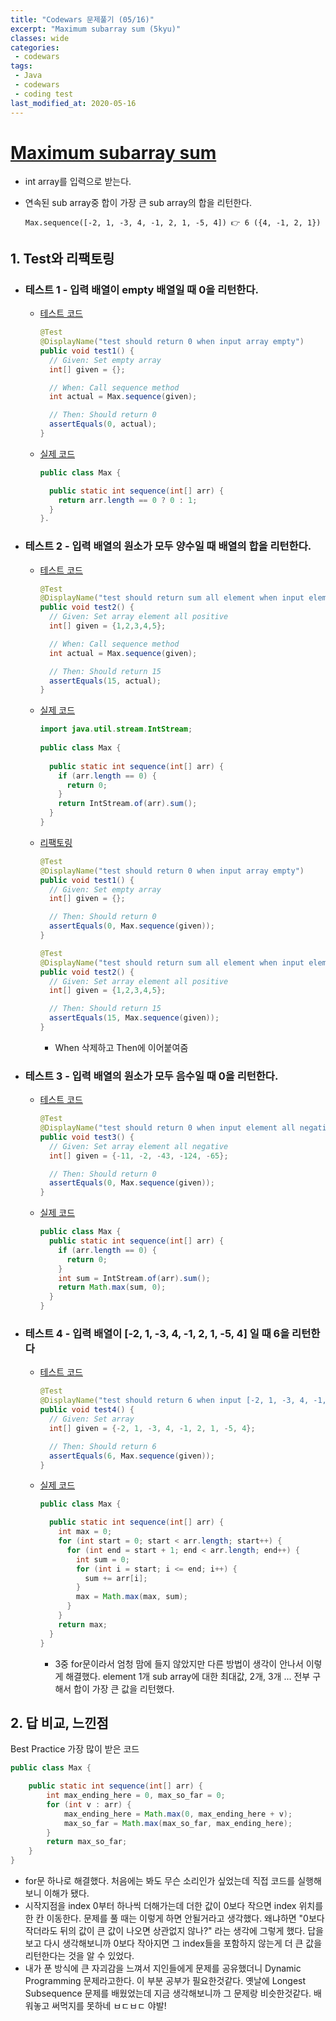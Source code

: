 ```yaml
---
title: "Codewars 문제풀기 (05/16)"
excerpt: "Maximum subarray sum (5kyu)"
classes: wide
categories:
 - codewars
tags:
 - Java
 - codewars
 - coding test
last_modified_at: 2020-05-16
---
```




# [Maximum subarray sum](https://www.codewars.com/kata/54521e9ec8e60bc4de000d6c/train/java)

* int array를 입력으로 받는다.

* 연속된 sub array중 합이 가장 큰 sub array의 합을 리턴한다.

  ``` 
  Max.sequence([-2, 1, -3, 4, -1, 2, 1, -5, 4]) 👉 6 ({4, -1, 2, 1})
  ```

  



## 1. Test와 리팩토링

* ### 테스트 1 - 입력 배열이 empty 배열일 때 0을 리턴한다.

  * [테스트 코드](https://github.com/JinHoooooou/codeWarsChallenge/commit/c49c1e174808f3d165484f9c53c9a3118d74ed81)

    ```java
    @Test
    @DisplayName("test should return 0 when input array empty")
    public void test1() {
      // Given: Set empty array
      int[] given = {};
    
      // When: Call sequence method
      int actual = Max.sequence(given);
    
      // Then: Should return 0
      assertEquals(0, actual);
    }
    ```

    

  * [실제 코드](https://github.com/JinHoooooou/codeWarsChallenge/commit/c2a7f80bf102f2850f41c65b11675bec95c35189)

    ```java
    public class Max {
    
      public static int sequence(int[] arr) {
        return arr.length == 0 ? 0 : 1;
      }
    }.
    ```

* ### 테스트 2 - 입력 배열의 원소가 모두 양수일 때 배열의 합을 리턴한다.

  * [테스트 코드](https://github.com/JinHoooooou/codeWarsChallenge/commit/30d5e126bc113682d3c5cf872bd5d8cbda20cf0c)

    ```java
    @Test
    @DisplayName("test should return sum all element when input element all positive")
    public void test2() {
      // Given: Set array element all positive
      int[] given = {1,2,3,4,5};
    
      // When: Call sequence method
      int actual = Max.sequence(given);
    
      // Then: Should return 15
      assertEquals(15, actual);
    }
    ```
  * [실제 코드](https://github.com/JinHoooooou/codeWarsChallenge/commit/501b3fb150fec9405af54d8a6d45823e3ae95eae)

    ```java
    import java.util.stream.IntStream;
      
    public class Max {
      
      public static int sequence(int[] arr) {
        if (arr.length == 0) {
          return 0;
        }
        return IntStream.of(arr).sum();
      }
    }
    ```

    

  * [리팩토링](https://github.com/JinHoooooou/codeWarsChallenge/commit/add6e0537a01f634bba5c543ef04404f914570e9)

    ```java
    @Test
    @DisplayName("test should return 0 when input array empty") 
    public void test1() {
      // Given: Set empty array
      int[] given = {};
    
      // Then: Should return 0
      assertEquals(0, Max.sequence(given));
    }
    
    @Test
    @DisplayName("test should return sum all element when input element all positive")
    public void test2() {
      // Given: Set array element all positive
      int[] given = {1,2,3,4,5};
    
      // Then: Should return 15
      assertEquals(15, Max.sequence(given));
    }
    ```

    * When 삭제하고 Then에 이어붙여줌

* ### 테스트 3 - 입력 배열의 원소가 모두 음수일 때 0을 리턴한다.

  * [테스트 코드](https://github.com/JinHoooooou/codeWarsChallenge/commit/25aa4333f236ccc040245d8a95bdc59e5b5c72db)

    ```java
    @Test
    @DisplayName("test should return 0 when input element all negative")
    public void test3() {
      // Given: Set array element all negative
      int[] given = {-11, -2, -43, -124, -65};
    
      // Then: Should return 0
      assertEquals(0, Max.sequence(given));
    }
    ```

  * [실제 코드](https://github.com/JinHoooooou/codeWarsChallenge/commit/a3a36b89ef1503d5182fa5fcedc2cad9d5368931)

    ```java
    public class Max {
      public static int sequence(int[] arr) {
        if (arr.length == 0) {
          return 0;
        }
        int sum = IntStream.of(arr).sum();
        return Math.max(sum, 0);
      }
    }
    ```

* ### 테스트 4 - 입력 배열이 [-2, 1, -3, 4, -1, 2, 1, -5, 4] 일 때 6을 리턴한다

  * [테스트 코드](https://github.com/JinHoooooou/codeWarsChallenge/commit/9bdbe8848189573430b8dbaeaf087a7b7e42b023)

    ```java
    @Test
    @DisplayName("test should return 6 when input [-2, 1, -3, 4, -1, 2, 1, -5, 4]")
    public void test4() {
      // Given: Set array
      int[] given = {-2, 1, -3, 4, -1, 2, 1, -5, 4};
    
      // Then: Should return 6
      assertEquals(6, Max.sequence(given));
    }
    ```

  * [실제 코드](https://github.com/JinHoooooou/codeWarsChallenge/commit/bbf477a99be15b4bcaf6d2af7cf3e5da8842e021)

    ```java
    public class Max {
    
      public static int sequence(int[] arr) {
        int max = 0;
        for (int start = 0; start < arr.length; start++) {
          for (int end = start + 1; end < arr.length; end++) {
            int sum = 0;
            for (int i = start; i <= end; i++) {
              sum += arr[i];
            }
            max = Math.max(max, sum);
          }
        }
        return max;
      }
    }
    ```

    * 3중 for문이라서 엄청 맘에 들지 않았지만 다른 방법이 생각이 안나서 이렇게 해결했다. element 1개 sub array에 대한 최대값, 2개, 3개 ... 전부 구해서 합이 가장 큰 값을 리턴했다.



## 2. 답 비교, 느낀점

Best Practice 가장 많이 받은 코드

```java
public class Max {

    public static int sequence(int[] arr) {
        int max_ending_here = 0, max_so_far = 0;
        for (int v : arr) {
            max_ending_here = Math.max(0, max_ending_here + v);
            max_so_far = Math.max(max_so_far, max_ending_here);
        }
        return max_so_far;
    }
}
```

* for문 하나로 해결했다. 처음에는 봐도 무슨 소리인가 싶었는데 직접 코드를 실행해보니 이해가 됐다.
* 시작지점을 index 0부터 하나씩 더해가는데 더한 값이 0보다 작으면 index 위치를 한 칸 이동한다. 문제를 풀 때는 이렇게 하면 안될거라고 생각했다. 왜냐하면 "0보다 작더라도 뒤의 값이 큰 값이 나오면 상관없지 않나?" 라는 생각에 그렇게 했다. 답을 보고 다시 생각해보니까 0보다 작아지면 그 index들을 포함하지 않는게 더 큰 값을 리턴한다는 것을 알 수 있었다.
* 내가 푼 방식에 큰 자괴감을 느껴서 지인들에게 문제를 공유했더니 Dynamic Programming 문제라고한다. 이 부분 공부가 필요한것같다. 옛날에 Longest Subsequence 문제를 배웠었는데 지금 생각해보니까 그 문제랑 비슷한것같다. 배워놓고 써먹지를 못하네 ㅂㄷㅂㄷ 야발!
